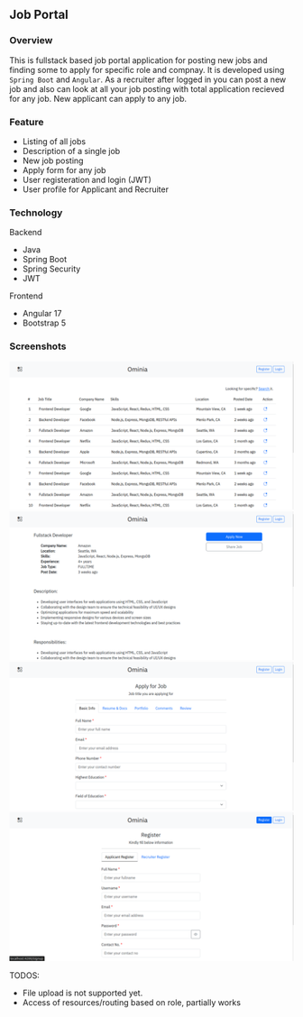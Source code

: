 ## Job Portal

### Overview
This is fullstack based job portal application for posting new jobs and finding some to apply for specific role and compnay. It is developed using `Spring Boot` and `Angular`.
As a recruiter after logged in you can post a new job and also can look at all your job posting with total application recieved for any job.
New applicant can apply to any job.

### Feature
- Listing of all jobs
- Description of a single job
- New job posting
- Apply form for any job
- User registeration and login (JWT)
- User profile for Applicant and Recruiter

### Technology
Backend
- Java
- Spring Boot
- Spring Security
- JWT

Frontend
- Angular 17
- Bootstrap 5



### Screenshots
![home](screenshot/home.png) 
![home](screenshot/desc.png)
![home](screenshot/apply.png)
![home](screenshot/register.png)

TODOS:
- File upload is not supported yet.
- Access of resources/routing based on role, partially works
